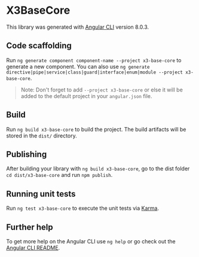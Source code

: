 # X3BaseCore

This library was generated with [Angular CLI](https://github.com/angular/angular-cli) version 8.0.3.

## Code scaffolding

Run `ng generate component component-name --project x3-base-core` to generate a new component. You can also use `ng generate directive|pipe|service|class|guard|interface|enum|module --project x3-base-core`.
> Note: Don't forget to add `--project x3-base-core` or else it will be added to the default project in your `angular.json` file. 

## Build

Run `ng build x3-base-core` to build the project. The build artifacts will be stored in the `dist/` directory.

## Publishing

After building your library with `ng build x3-base-core`, go to the dist folder `cd dist/x3-base-core` and run `npm publish`.

## Running unit tests

Run `ng test x3-base-core` to execute the unit tests via [Karma](https://karma-runner.github.io).

## Further help

To get more help on the Angular CLI use `ng help` or go check out the [Angular CLI README](https://github.com/angular/angular-cli/blob/master/README.md).
